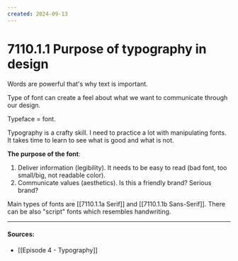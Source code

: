 ```yaml
---
created: 2024-09-13
---
```

# 7110.1.1 Purpose of typography in design

Words are powerful that's why text is important.

Type of font can create a feel about what we want to communicate through our design.

Typeface = font.

Typography is a crafty skill. I need to practice a lot with manipulating fonts. It takes time to learn to see what is good and what is not.

**The purpose of the font**:
1. Deliver information (legibility). It needs to be easy to read (bad font, too small/big, not readable color).
2. Communicate values (aesthetics). Is this a friendly brand? Serious brand?

Main types of fonts are [[7110.1.1a Serif]] and [[7110.1.1b Sans-Serif]]. There can be also "script" fonts which resembles handwriting.


___
#### Sources:
- [[Episode 4 - Typography]]